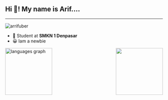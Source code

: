 <h2 align="left">Hi 👋! My name is Arif....</h2>


---
<p align="left"> <img src="https://komarev.com/ghpvc/?username=arrifuber&label=Profile%20views&color=0e75b6&style=flat" alt="arrifuber" /> </p>

- 🎒 Student at **SMKN 1 Denpasar**
- 😀 Iam a newbie

<div align="left">
  <img src="https://github-readme-stats.vercel.app/api/top-langs?username=ArrifUber&locale=en&hide_title=false&layout=compact&card_width=542&langs_count=5&theme=dracula&hide_border=false" height="150" alt="languages graph"  />
<!--     <img src="https://github-readme-stats.vercel.app/api?username=Arif-devolop&show_icons=true&theme=radical&card_width=542&" height="150" alt="languages graph"  /> -->
  <img align="right" height="150" src="https://media1.tenor.com/m/VPW95GiH_BwAAAAC/blue-archive-ni-ga.gif"  />
</div>

